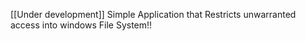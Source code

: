 [[Under development]]
Simple Application that Restricts unwarranted access into windows File System!!
